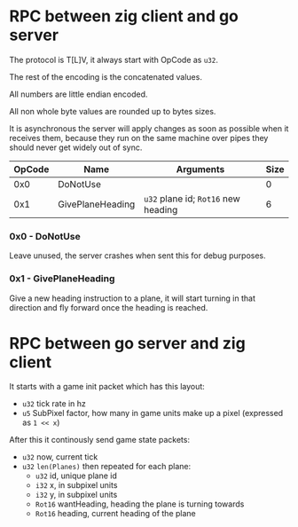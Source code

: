 # RPC between zig client and go server

The protocol is T\[L\]V, it always start with OpCode as `u32`.

The rest of the encoding is the concatenated values.

All numbers are little endian encoded.

All non whole byte values are rounded up to bytes sizes.

It is asynchronous the server will apply changes as soon as possible when it receives them, because they run on the same machine over pipes they should never get widely out of sync.

| OpCode | Name             | Arguments                           | Size |
|--------|------------------|-------------------------------------|------|
| 0x0    | DoNotUse         |                                     | 0    |
| 0x1    | GivePlaneHeading | `u32` plane id; `Rot16` new heading | 6    |

### 0x0 - DoNotUse

Leave unused, the server crashes when sent this for debug purposes.

### 0x1 - GivePlaneHeading

Give a new heading instruction to a plane, it will start turning in that direction and fly forward once the heading is reached.

# RPC between go server and zig client

It starts with a game init packet which has this layout:
- `u32` tick rate in hz 
- `u5` SubPixel factor, how many in game units make up a pixel (expressed as `1 << x`)

After this it continously send game state packets:

- `u32` now, current tick
- `u32` `len(Planes)` then repeated for each plane:
  - `u32` id, unique plane id
  - `i32` x, in subpixel units
  - `i32` y, in subpixel units
  - `Rot16` wantHeading, heading the plane is turning towards
  - `Rot16` heading, current heading of the plane